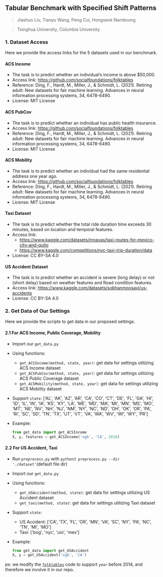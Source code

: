 ## Tabular Benchmark with Specified Shift Patterns
> Jiashuo Liu, Tianyu Wang, Peng Cui, Hongseok Namkoong

> Tsinghua University, Columbia University

### 1. Dataset Access
Here we provide the access links for the 5 datasets used in our benchmark.

#### ACS Income
* The task is to predict whether an individual’s income is above \$50,000.
* Access link: https://github.com/socialfoundations/folktables
* Reference: Ding, F., Hardt, M., Miller, J., & Schmidt, L. (2021). Retiring adult: New datasets for fair machine learning. Advances in neural information processing systems, 34, 6478-6490.
* License: MIT License

#### ACS PubCov
* The task is to predict whether an individual has public health insurance.
* Access link: https://github.com/socialfoundations/folktables
* Reference: Ding, F., Hardt, M., Miller, J., & Schmidt, L. (2021). Retiring adult: New datasets for fair machine learning. Advances in neural information processing systems, 34, 6478-6490.
* License: MIT License

#### ACS Mobility
* The task is to predict whether an individual had the same residential address one year ago.
* Access link: https://github.com/socialfoundations/folktables
* Reference: Ding, F., Hardt, M., Miller, J., & Schmidt, L. (2021). Retiring adult: New datasets for fair machine learning. Advances in neural information processing systems, 34, 6478-6490.
* License: MIT License


#### Taxi Dataset
* The task is to predict whether the total ride duration time exceeds 30 minutes, based on location and temporal features.
* Access link: 
  * https://www.kaggle.com/datasets/mnavas/taxi-routes-for-mexico-city-and-quito
  * https://www.kaggle.com/competitions/nyc-taxi-trip-duration/data    
* License: CC BY-SA 4.0


#### US Accident Dataset
* The task is to predict whether an accident is severe (long delay) or not (short delay) based on weather features and Road condition features.
* Access link: https://www.kaggle.com/datasets/sobhanmoosavi/us-accidents
* License: CC BY-SA 4.0


### 2. Get Data of Our Settings
Here we provide the scripts to get data in our proposed settings.

#### 2.1 For ACS Income, Public Coverage, Mobility
* Import our `get_data.py` 
* Using functions:
  * `get_ACSIncome(method, state, year)`: get data for settings utilizing ACS Income dataset
  * `get_ACSPubCov(method, state, year)`: get data for settings utilizing ACS Public Coverage dataset
  * `get_ACSMobility(method, state, year)`: get data for settings utilizing ACS Mobility dataset
* Support `state`: ['AL', 'AK', 'AZ', 'AR', 'CA', 'CO', 'CT', 'DE', 'FL', 'GA', 'HI', 'ID', 'IL', 'IN', 'IA', 'KS', 'KY', 'LA', 'ME', 'MD', 'MA', 'MI', 'MN', 'MS', 'MO', 'MT', 'NE', 'NV', 'NH', 'NJ', 'NM', 'NY', 'NC', 'ND', 'OH', 'OK', 'OR', 'PA', 'RI', 'SC', 'SD', 'TN', 'TX', 'UT', 'VT', 'VA', 'WA', 'WV', 'WI', 'WY', 'PR']
* Example:

  ```python
  from get_data import get_ACSIncome
  X, y, features = get_ACSIncome('xgb', 'CA', 2018)
  ```

#### 2.2 For US Accident, Taxi
* Run `preprocess.py` with `python3 preprocess.py --dir './dataset'`(default file dir)
* Import our `get_data.py` 
* Using functions:
  * `get_USAccident(method, state)`: get data for settings utilizing US Accident dataset
  * `get_taxi(method, state)`: get data for settings utilizing Taxi dataset
* Support `state`:
  * US Accident: ['CA', 'TX', 'FL', 'OR', 'MN', 'VA', 'SC', 'NY', 'PA', 'NC', 'TN', 'MI', 'MO']
  * Taxi: ['bog', 'nyc', 'uio', 'mex']
* Example:

  ```python
  from get_data import get_USAccident
  X, y = get_USAccident('xgb', 'CA')
  ```



ps: we modify the <a href="https://github.com/socialfoundations/folktables">`folktables`</a> code to support `year` before 2014, and therefore we involve it in our repo. 